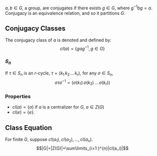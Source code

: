 $a,b\in G$, a group, are conjugates if there exists $g\in G$, where $g^{-1}bg=a$.
Conjugacy is an equivalence relation, and so it partitions $G$.
## Conjugacy Classes
The conjugacy class of $a$ is denoted and defined by:
$$cl(a)=\{ gag^{-1},g\in G \}$$
### $S_n$
If $\tau \in S_n$ is an $r$-cycle, $\tau=(k_{1}\,k_{2}\,\dots\,k_r)$, for any $\sigma \in S_n$,
$$\sigma \tau\sigma ^{-1}=(\sigma(k_1)\,\sigma(k_2)\,\dots\,\sigma(k_r))$$
### Properties
- $cl(a)=\{ a \}$ if $a$ is a centralizer for $G$, $a\in Z(G)$
- $cl(e)=\{ e \}$.
## Class Equation
For finite $G$, suppose $cl(a_{1}),cl(a_{2}),\dots,cl(a_n)$.
$$|G|=|Z(G)|+\sum\limits_{i=1 }^{n}|cl(a_i)|$$